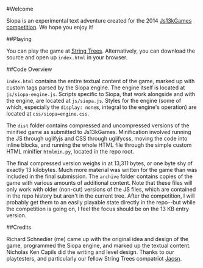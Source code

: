#Welcome

Siopa is an experimental text adventure created for the 2014 [Js13kGames
competition](http://js13kgames.com/). We hope you enjoy it!

##Playing

You can play the game at [String Trees](http://stringtrees.com/games/siopa).
Alternatively, you can download the source and open up `index.html` in your
browser.

##Code Overview

`index.html` contains the entire textual content of the game, marked up with
custom tags parsed by the Siopa engine. The engine itself is located at
`js/siopa-engine.js`. Scripts specific to Siopa, that work alongside and with
the engine, are located at `js/siopa.js`. Styles for the engine (some of which,
especially the `display: none`s, integral to the engine's operation) are located
at `css/siopa=engine.css`.

The `dist` folder contains compressed and uncompressed versions of the minified
game as submitted to Js13kGames. Minification involved running the JS through
uglifyjs and CSS through uglifycss, moving the code into inline blocks, and
running the whole HTML file through the simple custom HTML minifier
`htmlmin.py`, located in the repo root.

The final compressed version weighs in at 13,311 bytes, or one byte shy of
exactly 13 kilobytes. Much more material was written for the game than was
included in the final submission. The `archive` folder contains copies of the
game with various amounts of additional content. Note that these files will
only work with older (non-cut) versions of the JS files, which are contained in
the repo history but aren't in the current tree. After the competition, I will
probably get them to an easily playable state directly in the repo--but while
the competition is going on, I feel the focus should be on the 13 KB entry
version.

##Credits

Richard Schnedier (me) came up with the original idea and design of the game,
programmed the Siopa engine, and marked up the textual content. Nicholas Ken Capils
did the writing and level design. Thanks to our playtesters, and particularly our
fellow String Trees compatriot [Jacsn](https://jacsn.net).
